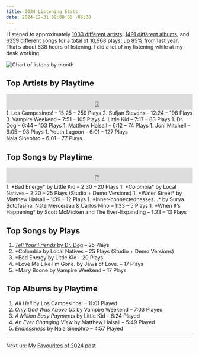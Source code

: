 ```yaml
---
title: 2024 Listening Stats
date: 2024-12-31 09:00:00 -06:00
---
```


I listened to approximately [1033 different artists](https://www.last.fm/user/dueckjon/library/artists?from=2024-01-01&to=2024-12-31), [1491 different albums](https://www.last.fm/user/dueckjon/library/albums?from=2024-01-01&to=2024-12-31), and [6359 different songs](https://www.last.fm/user/dueckjon/library/tracks?from=2024-01-01&to=2024-12-31) for a total of [10,968 plays](https://www.last.fm/user/dueckjon/library?from=2024-01-01&to=2024-12-31), [up 85% from last year](https://www.last.fm/user/dueckjon/listening-report/year). That’s about 538 hours of listening. I did a lot of my listening while at my desk working.

![Chart of listens by month](/src/img/2024-scrobbles.svg)

## Top Artists by Playtime
<iframe style="border: 0; width: 100%; height: 42px;" src="https://bandcamp.com/EmbeddedPlayer/album=991285642/size=small/bgcol=ffffff/linkcol=0687f5/track=1016785596/transparent=true/" seamless><a href="https://loscampesinos.bandcamp.com/album/all-hell">All Hell by Los Campesinos!</a></iframe>
1. Los Campesinos! – 15:25 – 259 Plays
2. Sufjan Stevens – 12:24 – 198 Plays
3. Vampire Weekend – 7:51 – 105 Plays
4. Little Kid – 7:17 – 83 Plays
1. Dr. Dog – 6:44 – 103 Plays
1. Matthew Halsall – 6:12 – 74 Plays
1. Joni Mitchell – 6:05 – 98 Plays
1. Youth Lagoon – 6:01 – 127 Plays <br> Nala Sinephro – 6:01 – 77 Plays

## Top Songs by Playtime
<iframe style="border: 0; width: 100%; height: 42px;" src="https://bandcamp.com/EmbeddedPlayer/album=4069772668/size=small/bgcol=ffffff/linkcol=0687f5/track=3468919963/transparent=true/" seamless><a href="https://littlekid.bandcamp.com/album/a-million-easy-payments">A Million Easy Payments by Little Kid</a></iframe>
1. *Bad Energy* by Little Kid – 2:30 – 20 Plays
1. *Colombia* by Local Natives – 2:20 – 25 Plays (Studio + Demo Versions)
1. *Water Street* by Matthew Halsall – 1:39 – 12 Plays
1. *Inner-connectednesses...* by Surya Botofasina, Nate Mercereau & Carlos Niño – 1:33 – 5 Plays
1. *When It’s Happening* by Scott McMicken and The Ever-Expanding – 1:23 – 13 Plays

## Top Songs by Plays
1. [*Tell Your Friends* by Dr. Dog](https://youtu.be/uvL8c0tKMJ4) – 25 Plays
1. *Colombia by Local Natives – 25 Plays (Studio + Demo Versions)
1. *Bad Energy by Little Kid – 20 Plays
1. *Love Me Like I’m Gone. by Jaws of Love. – 17 Plays
1. *Mary Boone by Vampire Weekend – 17 Plays

## Top Albums by Playtime
1. *All Hell* by Los Campesinos! – 11:01 Played
1. *Only God Was Above Us* by Vampire Weekend – 7:03 Played
1. *A Million Easy Payments* by Little Kid – 6:24 Played
1. *An Ever Changing View* by Matthew Halsall – 5:49 Played
1. *Endlessness* by Nala Sinephro – 4:57 Played

---
Next up: My [Favourites of 2024 post](/journal/2024/favourites)